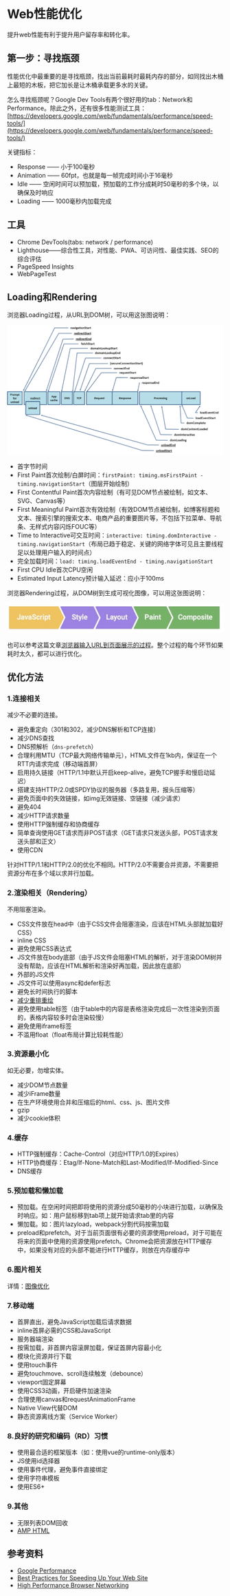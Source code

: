# Web性能优化

提升web性能有利于提升用户留存率和转化率。

## 第一步：寻找瓶颈

性能优化中最重要的是寻找瓶颈，找出当前最耗时最耗内存的部分，如同找出木桶上最短的木板，把它加长是让木桶承载更多水的关键。

怎么寻找瓶颈呢？Google Dev Tools有两个很好用的tab：Network和Performance。除此之外，还有很多性能测试工具：[https://developers.google.com/web/fundamentals/performance/speed-tools/](https://developers.google.com/web/fundamentals/performance/speed-tools/)

关键指标：
* Response —— 小于100毫秒
* Animation —— 60fpt，也就是每一帧完成时间小于16毫秒
* Idle —— 空闲时间可以预加载，预加载的工作分成耗时50毫秒的多个块，以确保及时响应
* Loading —— 1000毫秒内加载完成

## 工具

* Chrome DevTools(tabs: network / performance)
* Lighthouse——综合性工具，对性能、PWA、可访问性、最佳实践、SEO的综合评估
* PageSpeed Insights
* WebPageTest

## Loading和Rendering

浏览器Loading过程，从URL到DOM树，可以用这张图说明：

![](/assets/timing-overview.png)

* 首字节时间
* First Paint首次绘制/白屏时间：`firstPaint: timing.msFirstPaint - timing.navigationStart`（图层开始绘制）
* First Contentful Paint首次内容绘制（有可见DOM节点被绘制，如文本、SVG、Canvas等）
* First Meaningful Paint首次有效绘制（有效DOM节点被绘制，如博客标题和文本、搜索引擎的搜索文本、电商产品的重要图片等，不包括下拉菜单、导航条、无样式内容闪烁FOUC等）
* Time to Interactive可交互时间：`interactive: timing.domInteractive - timing.navigationStart`（布局已趋于稳定、关键的网络字体可见且主要线程足以处理用户输入的时间点）
* 完全加载时间：`load: timing.loadEventEnd - timing.navigationStart`
* First CPU Idle首次CPU空闲
* Estimated Input Latency预计输入延迟：应小于100ms

浏览器Rendering过程，从DOM树到生成可视化图像，可以用这张图说明：

![](/assets/rendering-performance.png)

也可以参考这篇文章[浏览器输入URL到页面展示的过程](../端到端/浏览器输入URL到页面展示的过程.md)。整个过程的每个环节如果耗时太久，都可以进行优化。

## 优化方法

### 1.连接相关

减少不必要的连接。

* 避免重定向（301和302，减少DNS解析和TCP连接）
* 减少DNS查找
* DNS预解析（`dns-prefetch`）
* 合理利用MTU（TCP最大网络传输单元），HTML文件在1kb内，保证在一个RTT内请求完成（移动端首屏）
* 启用持久链接（HTTP/1.1中默认开启keep-alive，避免TCP握手和慢启动延迟）
* 搭建支持HTTP/2.0或SPDY协议的服务器（多路复用，报头压缩等）
* 避免页面中的失效链接，如img无效链接、空链接（减少请求）
* 避免404
* 减少HTTP请求数量
* 使用HTTP强制缓存和协商缓存
* 简单查询使用GET请求而非POST请求（GET请求只发送头部，POST请求发送头部和正文）
* 使用CDN

针对HTTP/1.1和HTTP/2.0的优化不相同。HTTP/2.0不需要合并资源，不需要把资源分布在多个域以求并行加载。

### 2.渲染相关（Rendering）

不用阻塞渲染。

* CSS文件放在head中（由于CSS文件会阻塞渲染，应该在HTML头部就加载好CSS）
* inline CSS
* 避免使用CSS表达式
* JS文件放在body底部（由于JS文件会阻塞HTML的解析，对于渲染DOM树并没有帮助，应该在HTML解析和渲染好再加载，因此放在底部）
* 外部的JS文件
* JS文件可以使用async和defer标志
* 避免长时间执行的脚本
* [减少重排重绘](./重排重绘.md)
* 避免使用table标签（由于table中的内容是表格渲染完成后一次性渲染到页面的，表格内容较多时会渲染较慢）
* 避免使用iframe标签
* 不滥用float（float布局计算比较耗性能）

### 3.资源最小化

如无必要，勿增实体。

* 减少DOM节点数量
* 减少iFrame数量
* 在生产环境使用合并和压缩后的html、css、js、图片文件
* gzip
* 减少cookie体积

### 4.缓存

* HTTP强制缓存：Cache-Control（对应HTTP/1.0的Expires）
* HTTP协商缓存：Etag/If-None-Match和Last-Modified/If-Modified-Since
* DNS缓存

### 5.预加载和懒加载

* 预加载。在空闲时间把即将使用的资源分成50毫秒的小块进行加载，以确保及时响应。如：用户鼠标移到tab项上就开始请求tab里的内容
* 懒加载。如：图片lazyload，webpack分割代码按需加载
* preload和prefetch。对于当前页面很有必要的资源使用preload，对于可能在将来的页面中使用的资源使用prefetch。Chrome会把资源放在HTTP缓存中，如果没有对应的头部不能进行HTTP缓存，则放在内存缓存中

### 6.图片相关

详情：[图像优化](./图像优化.md)

### 7.移动端

* 首屏直出，避免JavaScript加载后请求数据
* inline首屏必需的CSS和JavaScript
* 服务器端渲染
* 按需加载，非首屏内容滚屏加载，保证首屏内容最小化
* 模块化资源并行下载
* 使用touch事件
* 避免touchmove、scroll连续触发（debounce）
* viewport固定屏幕
* 使用CSS3动画，开启硬件加速渲染
* 合理使用canvas和requestAnimationFrame
* Native View代替DOM
* 静态资源离线方案（Service Worker）

### 8.良好的研究和编码（RD）习惯

* 使用最合适的框架版本（如：使用vue的runtime-only版本）
* JS使用id选择器
* 使用事件代理，避免事件直接绑定
* 使用字符串模板
* 使用ES6+

### 9.其他

* 无限列表DOM回收
* [AMP HTML](https://www.ampproject.org/)

## 参考资料

* [Google Performance](https://developers.google.com/web/fundamentals/performance/why-performance-matters/)
* [Best Practices for Speeding Up Your Web Site](https://developer.yahoo.com/performance/rules.html?guccounter=1)
* [High Performance Browser Networking](https://hpbn.co/)
